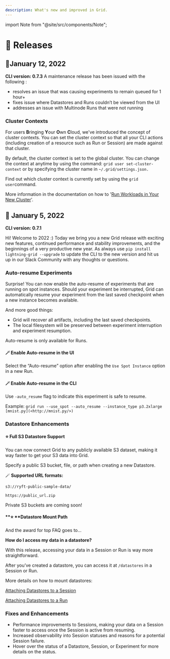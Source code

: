 ```yaml
---
description: What's new and improved in Grid.
---
```

import Note from "@site/src/components/Note";

# :partying_face: Releases

## :wrench:January 12, 2022

**CLI version: 0.7.3**
A maintenance release has been issued with the following :

* resolves an issue that was causing experiments to remain queued for 1 hour+
* fixes issue where Datastores and Runs couldn’t be viewed from the UI
* addresses an issue with Multinode Runs that were not running

### Cluster Contexts &#x20;

For users **B**ringing **Y**our **O**wn **C**loud, we've introduced the concept of cluster contexts. You can set the cluster context so that all your CLI actions (including creation of a resource such as Run or Session) are made against that cluster.

By default, the cluster context is set to the global cluster. You can change the context at anytime  by using the command: `grid user set-cluster-context` or by specifying the cluster name in `~/.grid/settings.json.`

Find out which cluster context is currently set by using the `grid user`command.

More information in the documentation on how to '[Run Workloads in Your New Cluster](https://docs.grid.ai/platform/custom-cloud-credentials/adding-custom-cloud-credentials#step-6-run-your-workloads-in-your-new-cluster)'.


## :partying_face: January 5, 2022

**CLI version: 0.7.1**

Hi! Welcome to 2022 :) Today we bring you a new Grid release with exciting new features, continued performance and stability improvements, and the beginnings of a very productive new year. As always use `pip install lightning-grid --upgrade` to update the CLI to the new version and hit us up in our Slack Community with any thoughts or questions.

### Auto-resume Experiments

Surprise! You can now enable the auto-resume of experiments that are running on spot instances. Should your experiment be interrupted, Grid can automatically resume your experiment from the last saved checkpoint when a new instance becomes available.

And more good things:

* Grid will recover all artifacts, including the last saved checkpoints.
* The local filesystem will be preserved between experiment interruption and experiment resumption.

<Note>Auto-resume is only available for Runs.</Note>

#### :magic_wand: Enable Auto-resume in the UI

Select the “Auto-resume” option after enabling the `Use Spot Instance` option in a new Run.

#### :magic_wand: Enable Auto-resume in the CLI

Use `-auto_resume` flag to indicate this experiment is safe to resume.

Example: `grid run --use_spot --auto_resume --instance_type p3.2xlarge [mnist.py](<http://mnist.py/>)`

### Datastore Enhancements

#### :star: Full S3 Datastore Support

You can now connect Grid to any publicly available S3 dataset, making it way faster to get your S3 data into Grid.

Specify a public S3 bucket, file, or path when creating a new Datastore.

<!-- ![](<../.gitbook/assets/Screen Shot 2022-01-04 at 4.03.48 PM.png>) -->

:magic_wand: **Supported URL formats:**

`s3://ryft-public-sample-data/`

`https://public_url.zip`

<Note>Private S3 buckets are coming soon!</Note>

#### **:star: **Datastore Mount Path

And the award for top FAQ goes to...

**How do I access my data in a datastore?**

With this release, accessing your data in a Session or Run is way more straightforward.

After you’ve created a datastore, you can access it at `/datastores` in a Session or Run.

More details on how to mount datastores:

[Attaching Datastores to a Session](https://docs.grid.ai/products/sessions/attaching-datastores)

[Attaching Datastores to a Run](https://docs.grid.ai/products/run-run-and-sweep-github-files/attaching-datastores)

### Fixes and Enhancements

* Performance improvements to Sessions, making your data on a Session faster to access once the Session is active from resuming.
* Increased observability into Session statuses and reasons for a potential Session failure.
* Hover over the status of a Datastore, Session, or Experiment for more details on the status.

<!-- ![](<../.gitbook/assets/Untitled (1).png>) -->

